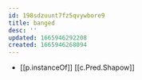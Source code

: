 ```yaml
---
id: 198sdzuunt7fz5qvywbore9
title: banged
desc: ''
updated: 1665946292208
created: 1665946268094
---
```


- [[p.instanceOf]] [[c.Pred.Shapow]]